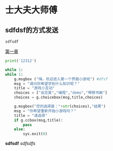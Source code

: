 # 士大夫大师傅
## sdfdsf的方式发送

`sdfsdf`

[第一章](chapter1.md)
```python
print('12312')
```
```python
while 1:
while 1:
    g.msgbox ("嗨，欢迎进入第一个界面小游戏") #dfsf
    msg = "请问你希望学到什么知识呢？"
    title = "游戏小互动"
    choices = ["谈恋爱","编程","demo","琴棋书画"]
    choices = g.choicebox(msg,title,choices)

    g.msgbox("您的选择是："+str(choices),"结果")
    msg = "你希望重新开始小游戏吗？"
    title = "请选择"
    if g.ccbox(msg,title):
        pass
    else:
        sys.exit(0)
```
**sdfsdf**
_sdfsdfs_

